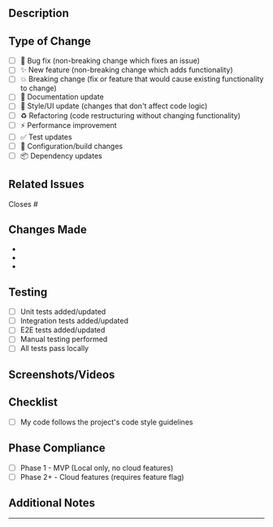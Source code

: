 ## Description

<!-- Provide a brief description of the changes in this PR -->

## Type of Change

<!-- Mark the relevant option with an "x" -->

- [ ] 🐛 Bug fix (non-breaking change which fixes an issue)
- [ ] ✨ New feature (non-breaking change which adds functionality)
- [ ] 💥 Breaking change (fix or feature that would cause existing functionality to change)
- [ ] 📝 Documentation update
- [ ] 🎨 Style/UI update (changes that don't affect code logic)
- [ ] ♻️ Refactoring (code restructuring without changing functionality)
- [ ] ⚡️ Performance improvement
- [ ] ✅ Test updates
- [ ] 🔧 Configuration/build changes
- [ ] 📦 Dependency updates

## Related Issues

<!-- Link to related issues using #issue_number -->

Closes #

## Changes Made

<!-- List the main changes made in this PR -->

-
-
-

## Testing

<!-- Describe the testing you've done -->

- [ ] Unit tests added/updated
- [ ] Integration tests added/updated
- [ ] E2E tests added/updated
- [ ] Manual testing performed
- [ ] All tests pass locally

## Screenshots/Videos

<!-- If applicable, add screenshots or videos to help explain your changes -->

## Checklist

<!-- Ensure all items are checked before requesting review -->

- [ ] My code follows the project's code style guidelines

## Phase Compliance

<!-- Mark the current phase -->

- [ ] Phase 1 - MVP (Local only, no cloud features)
- [ ] Phase 2+ - Cloud features (requires feature flag)

## Additional Notes

<!-- Add any additional notes for reviewers -->

---
